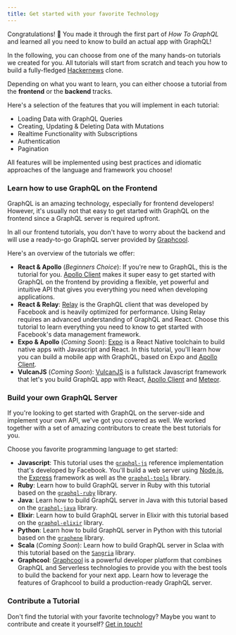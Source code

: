 ```yaml
---
title: Get started with your favorite Technology
---
```


Congratulations! 🎉 You made it through the first part of _How To GraphQL_ and learned all you need to know to build an actual app with GraphQL! 

In the following, you can choose from one of the many hands-on tutorials we created for you. All tutorials will start from scratch and teach you how to build a fully-fledged [Hackernews](https://news.ycombinator.com) clone.

Depending on what you want to learn, you can either choose a tutorial from the **frontend** or the **backend** tracks.

Here's a selection of the features that you will implement in each tutorial:

- Loading Data with GraphQL Queries 
- Creating, Updating & Deleting Data with Mutations
- Realtime Functionality with Subscriptions
- Authentication
- Pagination

All features will be implemented using best practices and idiomatic approaches of the language and framework you choose!

### Learn how to use GraphQL on the Frontend

GraphQL is an amazing technology, especially for frontend developers! However, it's usually not that easy to get started with GraphQL on the frontend since a GraphQL server is required upfront.

In all our frontend tutorials, you don't have to worry about the backend and will use a ready-to-go GraphQL server provided by [Graphcool](https://www.graph.cool/).

Here's an overview of the tutorials we offer:

- **React & Apollo** (_Beginners Choice_): If you're new to GraphQL, this is the tutorial for you. [Apollo Client](http://dev.apollodata.com/) makes it super easy to get started with GraphQL on the frontend by providing a flexible, yet powerful and intuitive API that gives you everything you need when developing applications.
- **React & Relay**: [Relay](https://facebook.github.io/relay/) is the GraphQL client that was developed by Facebook and is heavily optimized for performance. Using Relay requires an advanced understanding of GraphQL and React. Choose this tutorial to learn everything you need to know to get started with Facebook's data management framework.
- **Expo & Apollo** (_Coming Soon_): [Expo](https://expo.io/) is a  React Native toolchain to build native apps with Javascript and React. In this tutorial, you'll learn how you can build a mobile app with GraphQL, based on Expo and [Apollo Client](http://dev.apollodata.com/).
- **VulcanJS** (_Coming Soon_): [VulcanJS](http://docs.vulcanjs.org/) is a fullstack Javascript framework that let's you build GraphQL app with React, [Apollo Client](http://dev.apollodata.com/) and [Meteor](http://meteor.com/). 

### Build your own GraphQL Server

If you're looking to get started with GraphQL on the server-side and implement your own API, we've got you covered as well. We worked together with a set of amazing contributors to create the best tutorials for you.

Choose you favorite programming language to get started:

- **Javascript**: This tutorial uses the [`graphql-js`](https://github.com/graphql/graphql-js) reference implementation that's developed by Facebook. You'll build a web server using [Node.js](https://nodejs.org/en/), the [Express](https://expressjs.com/) framework as well as the [`graphql-tools`](https://github.com/apollographql/graphql-tools) library.
- **Ruby**: Learn how to build GraphQL server in Ruby with this tutorial based on the [`graphql-ruby`](https://github.com/rmosolgo/graphql-ruby) library.
- **Java**: Learn how to build GraphQL server in Java with this tutorial based on the [`graphql-java`](https://github.com/graphql-java/graphql-java) library.
- **Elixir**: Learn how to build GraphQL server in Elixir with this tutorial based on the [`graphql-elixir`](https://github.com/graphql-elixir/graphql) library.
- **Python**: Learn how to build GraphQL server in Python with this tutorial based on the [`graphene`](https://github.com/graphql-python/graphene) library.
- **Scala** (_Coming Soon_): Learn how to build GraphQL server in Sclaa with this tutorial based on the [`Sangria`](https://github.com/sangria-graphql/sangria) library.
- **Graphcool**: [Graphcool](https://www.graph.cool/docs/tutorials/graphcool-features-overview-ped6wohw0o/) is a powerful developer platform that combines GraphQL and Serverless technologies to provide you with the best tools to build the backend for your next app. Learn how to leverage the features of Graphcool to build a production-ready GraphQL server.

### Contribute a Tutorial

Don't find the tutorial with your favorite technology? Maybe you want to contribute and create it yourself? [Get in touch!](mailto:nikolas@graph.cool)